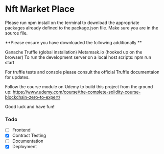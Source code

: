 # Nft Market Place

Please run npm install on the terminal to download the appropriate packages already defined to the package.json file. Make sure you are in the source file.

**Please ensure you have downloaded the following additionally **

Ganache
Truffle (global installation)
Metamask.io (hooked up on the browser)
To run the development server on a local host scripts: npm run start

For truffle tests and console please consult the official Truffle documentaion for updates.

Follow the course module on Udemy to build this project from the ground up: https://www.udemy.com/course/the-complete-solidity-course-blockchain-zero-to-expert/

Good luck and have fun!

### Todo

- [ ] Frontend
- [x] Contract Testing
- [ ] Documentation
- [x] Deployment
